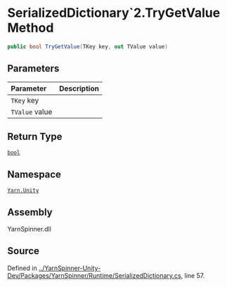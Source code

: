 # SerializedDictionary`2.TryGetValue Method


```csharp
public bool TryGetValue(TKey key, out TValue value)
```

## Parameters
|Parameter|Description|
|:---|:---|
|`TKey` key||
|`TValue` value||
## Return Type
[`bool`](https://docs.microsoft.com/dotnet/api/System.Boolean)


## Namespace
[`Yarn.Unity`](/api/csharp/yarn.unity/README.md)

## Assembly
YarnSpinner.dll

## Source
Defined in [../YarnSpinner-Unity-Dev/Packages/YarnSpinner/Runtime/SerializedDictionary.cs](https://github.com/YarnSpinnerTool/YarnSpinner-Unity//blob/develop/Runtime/SerializedDictionary.cs#L57), line 57.
